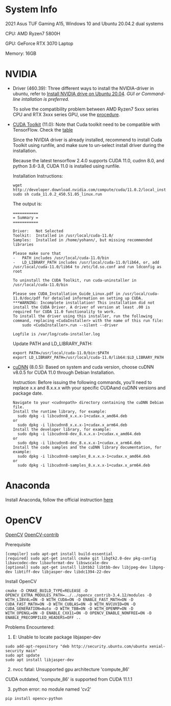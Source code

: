 # System Info
2021 Asus TUF Gaming A15, Windows 10 and Ubuntu 20.04.2 dual systems

CPU: AMD Ryzen7 5800H

GPU: GeForce RTX 3070 Laptop

Memory: 16GB

# NVIDIA

* Driver (460.39): 
  Three different ways to install the NVIDIA-driver in ubuntu, refer to [Install NVIDIA drive on Ubuntu 20.04](https://linuxconfig.org/how-to-install-the-nvidia-drivers-on-ubuntu-20-04-focal-fossa-linux).
  *GUI or Command-line intallation is preferred.*

  To solve the compatibility problem between AMD Ryzen7 5xxx series CPU and RTX 3xxx series GPU, use the [procedure](https://forums.developer.nvidia.com/t/ubuntu-mate-20-04-with-rtx-3070-on-ryzen-5900-black-screen-after-boot/167681/30).

* [CUDA Toolkit](https://developer.nvidia.com/cuda-toolkit-archive) (11.0): 
  Note that Cuda toolkit need to be compatible with TensorFlow. Check the [table](https://www.tensorflow.org/install/source#gpu)

  Since the NVIDIA driver is already installed, recommend to install Cuda Toolkit using runfile, and make sure to un-select install driver during the installation.
  
  Because the latest tensorflow 2.4.0 supports CUDA 11.0, cudnn 8.0, and python 3.6-3.8, CUDA 11.0 is installed using runfile. 
  
  Installation Instructions:

      wget http://developer.download.nvidia.com/compute/cuda/11.0.2/local_installers/cuda_11.0.2_450.51.05_linux.run
      sudo sh cuda_11.0.2_450.51.05_linux.run
  
  The output is:
  
      ===========
      = Summary =
      ===========

      Driver:   Not Selected
      Toolkit:  Installed in /usr/local/cuda-11.0/
      Samples:  Installed in /home/yohann/, but missing recommended libraries

      Please make sure that
      -   PATH includes /usr/local/cuda-11.0/bin
      -   LD_LIBRARY_PATH includes /usr/local/cuda-11.0/lib64, or, add /usr/local/cuda-11.0/lib64 to /etc/ld.so.conf and run ldconfig as root

      To uninstall the CUDA Toolkit, run cuda-uninstaller in /usr/local/cuda-11.0/bin

      Please see CUDA_Installation_Guide_Linux.pdf in /usr/local/cuda-11.0/doc/pdf for detailed information on setting up CUDA.
      ***WARNING: Incomplete installation! This installation did not install the CUDA Driver. A driver of version at least .00 is required for CUDA 11.0 functionality to work.
      To install the driver using this installer, run the following command, replacing <CudaInstaller> with the name of this run file:
          sudo <CudaInstaller>.run --silent --driver

      Logfile is /var/log/cuda-installer.log
   
  Update PATH and LD_LIBRARY_PATH:
  
      export PATH=/usr/local/cuda-11.0/bin:$PATH
      export LD_LIBRARY_PATH=/usr/local/cuda-11.0/lib64:$LD_LIBRARY_PATH
   
* [cuDNN](https://developer.nvidia.com/rdp/cudnn-archive) (8.0.5): 
  Based on system and cuda version, choose cuDNN v8.0.5 for CUDA 11.0 through Debian Installation.

  Instruction: 
  Before issuing the following commands, you'll need to replace x.x and 8.x.x.x with your specific CUDAand cuDNN versions and package date.

      Navigate to your <cudnnpath> directory containing the cuDNN Debian file.
      Install the runtime library, for example:
        sudo dpkg -i libcudnn8_x.x.x-1+cudax.x_amd64.deb
      or
        sudo dpkg -i libcudnn8_x.x.x-1+cudax.x_arm64.deb
      Install the developer library, for example:
        sudo dpkg -i libcudnn8-dev_8.x.x.x-1+cudax.x_amd64.deb
      or
        sudo dpkg -i libcudnn8-dev_8.x.x.x-1+cudax.x_arm64.deb
      Install the code samples and the cuDNN library documentation, for example:
        sudo dpkg -i libcudnn8-samples_8.x.x.x-1+cudax.x_amd64.deb
      or
        sudo dpkg -i libcudnn8-samples_8.x.x.x-1+cudax.x_arm64.deb

# Anaconda
  Install Anaconda, follow the official instruction [here](https://docs.anaconda.com/anaconda/install/linux/)

# OpenCV
  [OpenCV](https://opencv.org/releases/)
  [OpenCV-contrib](https://github.com/opencv/opencv_contrib/releases) 
  
  Prerequisite

    [compiler] sudo apt-get install build-essential
    [required] sudo apt-get install cmake git libgtk2.0-dev pkg-config libavcodec-dev libavformat-dev libswscale-dev
    [optional] sudo apt-get install libtbb2 libtbb-dev libjpeg-dev libpng-dev libtiff-dev libjasper-dev libdc1394-22-dev

  Install OpenCV
  
  	cmake -D CMAKE_BUILD_TYPE=RELEASE -D OPENCV_EXTRA_MODULES_PATH=../../opencv_contrib-3.4.12/modules -D WITH_LIBV4L=ON -D WITH_CUDA=ON -D ENABLE_FAST_MATH=ON -D CUDA_FAST_MATH=ON -D WITH_CUBLAS=ON -D WITH_NVCUVID=ON -D CUDA_GENERATION=Auto -D WITH_TBB=ON -D WITH_OPENMP=ON -D WITH_OPENGL=ON -D ENABLE_CXX11=ON -D OPENCV_ENABLE_NONFREE=ON -D ENABLE_PRECOMPILED_HEADERS=OFF ..
    
  Problems Encountered:
  
  1. E: Unable to locate package libjasper-dev
  
    sudo add-apt-repository "deb http://security.ubuntu.com/ubuntu xenial-security main"
    sudo apt update
    sudo apt install libjasper-dev
    
  2. nvcc fatal: Unsupported gpu architecture 'compute_86'
  
  CUDA outdated, 'compute_86' is supported from CUDA 11.1.1
  
  3. python error: no module named 'cv2'
  
    pip install opencv-python
  
  

